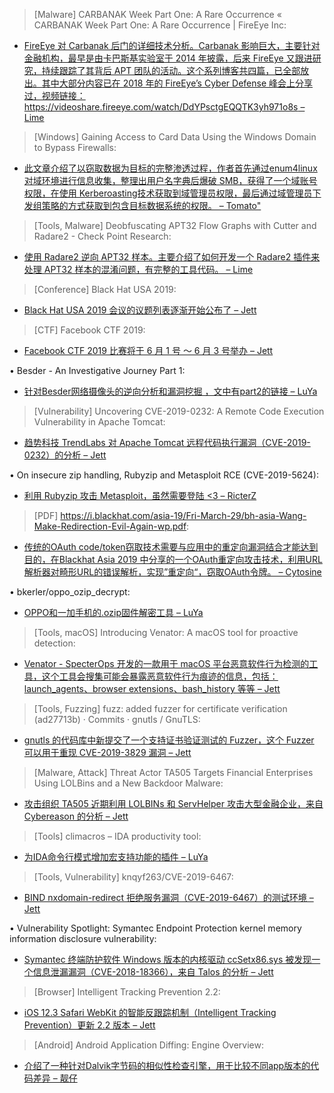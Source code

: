 > [Malware] CARBANAK Week Part One: A Rare Occurrence « CARBANAK Week Part One: A Rare Occurrence | FireEye Inc: 

* [FireEye 对 Carbanak 后门的详细技术分析。Carbanak 影响巨大，主要针对金融机构，最早是由卡巴斯基实验室于 2014 年披露，后来 FireEye 又跟进研究，持续跟踪了其背后 APT 团队的活动。这个系列博客共四篇，已全部放出。其中大部分内容已在 2018 年的 FireEye’s Cyber Defense 峰会上分享过，视频链接：https://videoshare.fireeye.com/watch/DdYPsctgEQQTK3yh971o8s  – Lime](https://feye.io/2ULNQQu)

> [Windows] Gaining Access to Card Data Using the Windows Domain to Bypass Firewalls: 

* [此文章介绍了以窃取数据为目标的完整渗透过程，作者首先通过enum4linux对域环境进行信息收集，整理出用户名字典后爆破 SMB，获得了一个域账号权限，在使用 Kerberoasting技术获取到域管理员权限，最后通过域管理员下发组策略的方式获取到包含目标数据系统的权限。 – Tomato"](https://markitzeroday.com/pci/active-directory/kerberoast/firewall/2019/04/24/gaining-access-to-card-data-using-the-windows-domain-to-bypass-firewalls.html)

> [Tools, Malware] Deobfuscating APT32 Flow Graphs with Cutter and Radare2 - Check Point Research: 

* [使用 Radare2 逆向 APT32 样本。主要介绍了如何开发一个 Radare2 插件来处理 APT32 样本的混淆问题，有完整的工具代码。 – Lime](https://research.checkpoint.com/deobfuscating-apt32-flow-graphs-with-cutter-and-radare2)

> [Conference] Black Hat USA 2019: 

* [Black Hat USA 2019 会议的议题列表逐渐开始公布了 – Jett](http://ow.ly/oCEK30owJid)

> [CTF] Facebook CTF 2019: 

* [Facebook CTF 2019 比赛将于 6 月 1 号 ～ 6 月 3 号举办 – Jett](https://ctftime.org/event/781)

• Besder - An Investigative Journey Part 1: 

* [针对Besder网络摄像头的逆向分析和漏洞挖掘 ，文中有part2的链接 – LuYa](http://blog.0x42424242.in/2019/04/besder-investigative-journey-part-1_24.html)

> [Vulnerability] Uncovering CVE-2019-0232: A Remote Code Execution Vulnerability in Apache Tomcat: 

* [趋势科技 TrendLabs 对 Apache Tomcat 远程代码执行漏洞（CVE-2019-0232）的分析 – Jett](http://feeds.trendmicro.com/~r/Anti-MalwareBlog/~3/9AJRqs7sldE/)

• On insecure zip handling, Rubyzip and Metasploit RCE (CVE-2019-5624): 

* [利用 Rubyzip 攻击 Metasploit，虽然需要登陆 <3 – RicterZ](https://blog.doyensec.com/2019/04/24/rubyzip-bug.html)

> [PDF] https://i.blackhat.com/asia-19/Fri-March-29/bh-asia-Wang-Make-Redirection-Evil-Again-wp.pdf: 

* [传统的OAuth code/token窃取技术需要与应用中的重定向漏洞结合才能达到目的，在Blackhat Asia 2019 中分享的一个OAuth重定向攻击技术，利用URL解析器对畸形URL的错误解析，实现”重定向“，窃取OAuth令牌。 – Cytosine](https://i.blackhat.com/asia-19/Fri-March-29/bh-asia-Wang-Make-Redirection-Evil-Again-wp.pdf)

• bkerler/oppo_ozip_decrypt: 

* [OPPO和一加手机的.ozip固件解密工具 – LuYa](https://github.com/bkerler/oppo_ozip_decrypt)

> [Tools, macOS] Introducing Venator: A macOS tool for proactive detection: 

* [Venator - SpecterOps 开发的一款用于 macOS 平台恶意软件行为检测的工具，这个工具会搜集可能会暴露恶意软件行为痕迹的信息，包括：launch_agents、browser extensions、bash_history 等等 – Jett](https://posts.specterops.io/introducing-venator-a-macos-tool-for-proactive-detection-34055a017e56?source=rss----f05f8696e3cc---4)

> [Tools, Fuzzing] fuzz: added fuzzer for certificate verification (ad27713b) · Commits · gnutls / GnuTLS: 

* [gnutls 的代码库中新提交了一个支持证书验证测试的 Fuzzer，这个 Fuzzer 可以用于重现 CVE-2019-3829 漏洞 – Jett](https://gitlab.com/gnutls/gnutls/commit/ad27713bef613e6c4600a0fb83ae48c6d390ff5b)

> [Malware, Attack] Threat Actor TA505 Targets Financial Enterprises Using LOLBins and a New Backdoor Malware: 

* [攻击组织 TA505 近期利用 LOLBINs 和 ServHelper 攻击大型金融企业，来自 Cybereason 的分析 – Jett](https://www.cybereason.com/blog/threat-actor-ta505-targets-financial-enterprises-using-lolbins-and-a-new-backdoor-malware)

> [Tools] climacros – IDA productivity tool: 

* [为IDA命令行模式增加宏支持功能的插件 – LuYa](http://0xeb.net/2019/04/climacros-ida-productivity-tool/)

> [Tools, Vulnerability] knqyf263/CVE-2019-6467: 

* [BIND nxdomain-redirect 拒绝服务漏洞（CVE-2019-6467）的测试环境 – Jett](https://github.com/knqyf263/CVE-2019-6467)

• Vulnerability Spotlight: Symantec Endpoint Protection kernel memory information disclosure vulnerability: 

* [Symantec 终端防护软件 Windows 版本的内核驱动 ccSetx86.sys 被发现一个信息泄漏漏洞（CVE-2018-18366），来自 Talos 的分析 – Jett](http://feedproxy.google.com/~r/feedburner/Talos/~3/mfi8zJaFBz0/vulnerability-spotlight-symantec.html)

> [Browser] Intelligent Tracking Prevention 2.2: 

* [iOS 12.3 Safari WebKit 的智能反跟踪机制（Intelligent Tracking Prevention）更新 2.2 版本 – Jett](https://webkit.org/blog/8828/intelligent-tracking-prevention-2-2/)

> [Android] Android Application Diffing: Engine Overview: 

* [介绍了一种针对Dalvik字节码的相似性检查引擎，用于比较不同app版本的代码差异 – 靓仔](https://blog.quarkslab.com/android-application-diffing-engine-overview.html)
